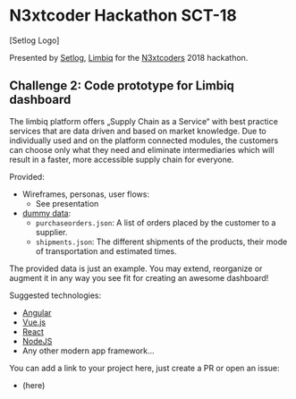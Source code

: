 # N3xtcoder Hackathon SCT-18

[Setlog Logo]

Presented by [Setlog](https://www.setlog.com/), [Limbiq](https://www.limbiq.com/) for the [N3xtcoders](https://n3xtcoder.org) 2018 hackathon.

## Challenge 2: Code prototype for Limbiq dashboard
The limbiq platform offers „Supply Chain as a Service“ with best practice services that are data driven and based on market knowledge. Due to individually used and on the platform connected modules, the customers can choose only what they need and eliminate intermediaries which will result in a faster, more accessible supply chain for everyone.

Provided:
- Wireframes, personas, user flows:
  * See presentation
- [dummy data](/dummy_data):
  * `purchaseorders.json`: A list of orders placed by the customer to a supplier.
  * `shipments.json`: The different shipments of the products, their mode of transportation and estimated times.

The provided data is just an example. You may extend, reorganize or augment it in any way you see fit for creating an awesome dashboard!

Suggested technologies:
  * [Angular](https://angular.io)
  * [Vue.js](https://vuejs.org)
  * [React](https://reactjs.org)
  * [NodeJS](https://nodejs.org)
  * Any other modern app framework…


You can add a link to your project here, just create a PR or open an issue:
  * (here)
